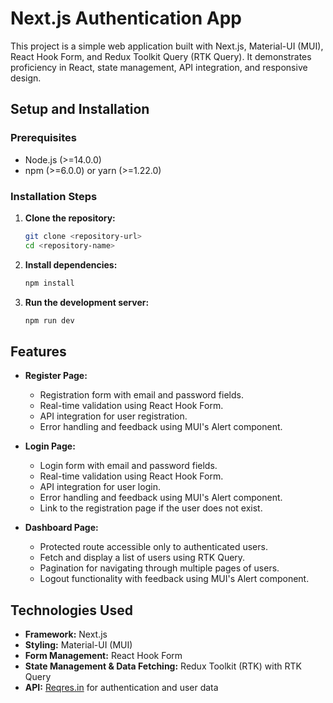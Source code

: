 # Next.js Authentication App

This project is a simple web application built with Next.js, Material-UI (MUI), React Hook Form, and Redux Toolkit Query (RTK Query). It demonstrates proficiency in React, state management, API integration, and responsive design.

## Setup and Installation

### Prerequisites

- Node.js (>=14.0.0)
- npm (>=6.0.0) or yarn (>=1.22.0)

### Installation Steps

1. **Clone the repository:**

   ```bash
   git clone <repository-url>
   cd <repository-name>

   ```

2. **Install dependencies:**

   ```bash
   npm install

   ```

3. **Run the development server:**
   ```bash
   npm run dev
   ```

## Features

- **Register Page:**

  - Registration form with email and password fields.
  - Real-time validation using React Hook Form.
  - API integration for user registration.
  - Error handling and feedback using MUI's Alert component.

- **Login Page:**

  - Login form with email and password fields.
  - Real-time validation using React Hook Form.
  - API integration for user login.
  - Error handling and feedback using MUI's Alert component.
  - Link to the registration page if the user does not exist.

- **Dashboard Page:**
  - Protected route accessible only to authenticated users.
  - Fetch and display a list of users using RTK Query.
  - Pagination for navigating through multiple pages of users.
  - Logout functionality with feedback using MUI's Alert component.

## Technologies Used

- **Framework:** Next.js
- **Styling:** Material-UI (MUI)
- **Form Management:** React Hook Form
- **State Management & Data Fetching:** Redux Toolkit (RTK) with RTK Query
- **API:** [Reqres.in](https://reqres.in/) for authentication and user data
